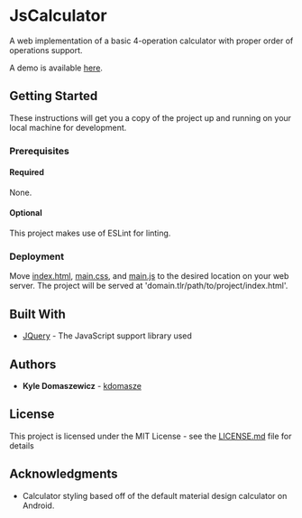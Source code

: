 # JsCalculator

A web implementation of a basic 4-operation calculator with proper order of operations support.

A demo is available [here](https://kdomasze.github.io/JsCalculator/).

## Getting Started

These instructions will get you a copy of the project up and running on your local machine for development.

### Prerequisites

#### Required

None.

#### Optional

This project makes use of ESLint for linting.

### Deployment

Move [index.html](index.html), [main.css](main.css), and [main.js](main.js) to the desired location on your web server. The project will be served at 'domain.tlr/path/to/project/index.html'.

## Built With

* [JQuery](https://jquery.com/) - The JavaScript support library used

## Authors

* **Kyle Domaszewicz** - [kdomasze](https://github.com/kdomasze)

## License

This project is licensed under the MIT License - see the [LICENSE.md](LICENSE.md) file for details

## Acknowledgments

* Calculator styling based off of the default material design calculator on Android.
